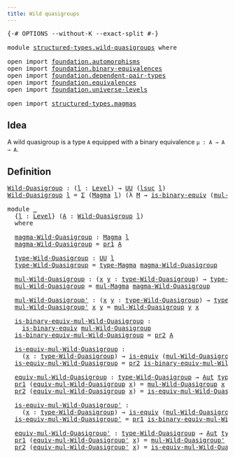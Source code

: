 ```yaml
---
title: Wild quasigroups
---
```


<pre class="Agda"><a id="42" class="Symbol">{-#</a> <a id="46" class="Keyword">OPTIONS</a> <a id="54" class="Pragma">--without-K</a> <a id="66" class="Pragma">--exact-split</a> <a id="80" class="Symbol">#-}</a>

<a id="85" class="Keyword">module</a> <a id="92" href="structured-types.wild-quasigroups.html" class="Module">structured-types.wild-quasigroups</a> <a id="126" class="Keyword">where</a>

<a id="133" class="Keyword">open</a> <a id="138" class="Keyword">import</a> <a id="145" href="foundation.automorphisms.html" class="Module">foundation.automorphisms</a>
<a id="170" class="Keyword">open</a> <a id="175" class="Keyword">import</a> <a id="182" href="foundation.binary-equivalences.html" class="Module">foundation.binary-equivalences</a>
<a id="213" class="Keyword">open</a> <a id="218" class="Keyword">import</a> <a id="225" href="foundation.dependent-pair-types.html" class="Module">foundation.dependent-pair-types</a>
<a id="257" class="Keyword">open</a> <a id="262" class="Keyword">import</a> <a id="269" href="foundation.equivalences.html" class="Module">foundation.equivalences</a>
<a id="293" class="Keyword">open</a> <a id="298" class="Keyword">import</a> <a id="305" href="foundation.universe-levels.html" class="Module">foundation.universe-levels</a>

<a id="333" class="Keyword">open</a> <a id="338" class="Keyword">import</a> <a id="345" href="structured-types.magmas.html" class="Module">structured-types.magmas</a>
</pre>
## Idea

A wild quasigroup is a type `A` equipped with a binary equivalence `μ : A → A → A`.

## Definition

<pre class="Agda"><a id="Wild-Quasigroup"></a><a id="491" href="structured-types.wild-quasigroups.html#491" class="Function">Wild-Quasigroup</a> <a id="507" class="Symbol">:</a> <a id="509" class="Symbol">(</a><a id="510" href="structured-types.wild-quasigroups.html#510" class="Bound">l</a> <a id="512" class="Symbol">:</a> <a id="514" href="Agda.Primitive.html#597" class="Postulate">Level</a><a id="519" class="Symbol">)</a> <a id="521" class="Symbol">→</a> <a id="523" href="foundation-core.universe-levels.html#235" class="Primitive">UU</a> <a id="526" class="Symbol">(</a><a id="527" href="Agda.Primitive.html#780" class="Primitive">lsuc</a> <a id="532" href="structured-types.wild-quasigroups.html#510" class="Bound">l</a><a id="533" class="Symbol">)</a>
<a id="535" href="structured-types.wild-quasigroups.html#491" class="Function">Wild-Quasigroup</a> <a id="551" href="structured-types.wild-quasigroups.html#551" class="Bound">l</a> <a id="553" class="Symbol">=</a> <a id="555" href="foundation-core.dependent-pair-types.html#515" class="Record">Σ</a> <a id="557" class="Symbol">(</a><a id="558" href="structured-types.magmas.html#802" class="Function">Magma</a> <a id="564" href="structured-types.wild-quasigroups.html#551" class="Bound">l</a><a id="565" class="Symbol">)</a> <a id="567" class="Symbol">(λ</a> <a id="570" href="structured-types.wild-quasigroups.html#570" class="Bound">M</a> <a id="572" class="Symbol">→</a> <a id="574" href="foundation.binary-equivalences.html#961" class="Function">is-binary-equiv</a> <a id="590" class="Symbol">(</a><a id="591" href="structured-types.magmas.html#968" class="Function">mul-Magma</a> <a id="601" href="structured-types.wild-quasigroups.html#570" class="Bound">M</a><a id="602" class="Symbol">))</a>

<a id="606" class="Keyword">module</a> <a id="613" href="structured-types.wild-quasigroups.html#613" class="Module">_</a>
  <a id="617" class="Symbol">{</a><a id="618" href="structured-types.wild-quasigroups.html#618" class="Bound">l</a> <a id="620" class="Symbol">:</a> <a id="622" href="Agda.Primitive.html#597" class="Postulate">Level</a><a id="627" class="Symbol">}</a> <a id="629" class="Symbol">(</a><a id="630" href="structured-types.wild-quasigroups.html#630" class="Bound">A</a> <a id="632" class="Symbol">:</a> <a id="634" href="structured-types.wild-quasigroups.html#491" class="Function">Wild-Quasigroup</a> <a id="650" href="structured-types.wild-quasigroups.html#618" class="Bound">l</a><a id="651" class="Symbol">)</a>
  <a id="655" class="Keyword">where</a>

  <a id="664" href="structured-types.wild-quasigroups.html#664" class="Function">magma-Wild-Quasigroup</a> <a id="686" class="Symbol">:</a> <a id="688" href="structured-types.magmas.html#802" class="Function">Magma</a> <a id="694" href="structured-types.wild-quasigroups.html#618" class="Bound">l</a>
  <a id="698" href="structured-types.wild-quasigroups.html#664" class="Function">magma-Wild-Quasigroup</a> <a id="720" class="Symbol">=</a> <a id="722" href="foundation-core.dependent-pair-types.html#605" class="Field">pr1</a> <a id="726" href="structured-types.wild-quasigroups.html#630" class="Bound">A</a>

  <a id="731" href="structured-types.wild-quasigroups.html#731" class="Function">type-Wild-Quasigroup</a> <a id="752" class="Symbol">:</a> <a id="754" href="foundation-core.universe-levels.html#235" class="Primitive">UU</a> <a id="757" href="structured-types.wild-quasigroups.html#618" class="Bound">l</a>
  <a id="761" href="structured-types.wild-quasigroups.html#731" class="Function">type-Wild-Quasigroup</a> <a id="782" class="Symbol">=</a> <a id="784" href="structured-types.magmas.html#924" class="Function">type-Magma</a> <a id="795" href="structured-types.wild-quasigroups.html#664" class="Function">magma-Wild-Quasigroup</a>

  <a id="820" href="structured-types.wild-quasigroups.html#820" class="Function">mul-Wild-Quasigroup</a> <a id="840" class="Symbol">:</a> <a id="842" class="Symbol">(</a><a id="843" href="structured-types.wild-quasigroups.html#843" class="Bound">x</a> <a id="845" href="structured-types.wild-quasigroups.html#845" class="Bound">y</a> <a id="847" class="Symbol">:</a> <a id="849" href="structured-types.wild-quasigroups.html#731" class="Function">type-Wild-Quasigroup</a><a id="869" class="Symbol">)</a> <a id="871" class="Symbol">→</a> <a id="873" href="structured-types.wild-quasigroups.html#731" class="Function">type-Wild-Quasigroup</a>
  <a id="896" href="structured-types.wild-quasigroups.html#820" class="Function">mul-Wild-Quasigroup</a> <a id="916" class="Symbol">=</a> <a id="918" href="structured-types.magmas.html#968" class="Function">mul-Magma</a> <a id="928" href="structured-types.wild-quasigroups.html#664" class="Function">magma-Wild-Quasigroup</a>

  <a id="953" href="structured-types.wild-quasigroups.html#953" class="Function">mul-Wild-Quasigroup&#39;</a> <a id="974" class="Symbol">:</a> <a id="976" class="Symbol">(</a><a id="977" href="structured-types.wild-quasigroups.html#977" class="Bound">x</a> <a id="979" href="structured-types.wild-quasigroups.html#979" class="Bound">y</a> <a id="981" class="Symbol">:</a> <a id="983" href="structured-types.wild-quasigroups.html#731" class="Function">type-Wild-Quasigroup</a><a id="1003" class="Symbol">)</a> <a id="1005" class="Symbol">→</a> <a id="1007" href="structured-types.wild-quasigroups.html#731" class="Function">type-Wild-Quasigroup</a>
  <a id="1030" href="structured-types.wild-quasigroups.html#953" class="Function">mul-Wild-Quasigroup&#39;</a> <a id="1051" href="structured-types.wild-quasigroups.html#1051" class="Bound">x</a> <a id="1053" href="structured-types.wild-quasigroups.html#1053" class="Bound">y</a> <a id="1055" class="Symbol">=</a> <a id="1057" href="structured-types.wild-quasigroups.html#820" class="Function">mul-Wild-Quasigroup</a> <a id="1077" href="structured-types.wild-quasigroups.html#1053" class="Bound">y</a> <a id="1079" href="structured-types.wild-quasigroups.html#1051" class="Bound">x</a>

  <a id="1084" href="structured-types.wild-quasigroups.html#1084" class="Function">is-binary-equiv-mul-Wild-Quasigroup</a> <a id="1120" class="Symbol">:</a>
    <a id="1126" href="foundation.binary-equivalences.html#961" class="Function">is-binary-equiv</a> <a id="1142" href="structured-types.wild-quasigroups.html#820" class="Function">mul-Wild-Quasigroup</a>
  <a id="1164" href="structured-types.wild-quasigroups.html#1084" class="Function">is-binary-equiv-mul-Wild-Quasigroup</a> <a id="1200" class="Symbol">=</a> <a id="1202" href="foundation-core.dependent-pair-types.html#617" class="Field">pr2</a> <a id="1206" href="structured-types.wild-quasigroups.html#630" class="Bound">A</a>

  <a id="1211" href="structured-types.wild-quasigroups.html#1211" class="Function">is-equiv-mul-Wild-Quasigroup</a> <a id="1240" class="Symbol">:</a>
    <a id="1246" class="Symbol">(</a><a id="1247" href="structured-types.wild-quasigroups.html#1247" class="Bound">x</a> <a id="1249" class="Symbol">:</a> <a id="1251" href="structured-types.wild-quasigroups.html#731" class="Function">type-Wild-Quasigroup</a><a id="1271" class="Symbol">)</a> <a id="1273" class="Symbol">→</a> <a id="1275" href="foundation-core.equivalences.html#1556" class="Function">is-equiv</a> <a id="1284" class="Symbol">(</a><a id="1285" href="structured-types.wild-quasigroups.html#820" class="Function">mul-Wild-Quasigroup</a> <a id="1305" href="structured-types.wild-quasigroups.html#1247" class="Bound">x</a><a id="1306" class="Symbol">)</a>
  <a id="1310" href="structured-types.wild-quasigroups.html#1211" class="Function">is-equiv-mul-Wild-Quasigroup</a> <a id="1339" class="Symbol">=</a> <a id="1341" href="foundation-core.dependent-pair-types.html#617" class="Field">pr2</a> <a id="1345" href="structured-types.wild-quasigroups.html#1084" class="Function">is-binary-equiv-mul-Wild-Quasigroup</a>

  <a id="1384" href="structured-types.wild-quasigroups.html#1384" class="Function">equiv-mul-Wild-Quasigroup</a> <a id="1410" class="Symbol">:</a> <a id="1412" href="structured-types.wild-quasigroups.html#731" class="Function">type-Wild-Quasigroup</a> <a id="1433" class="Symbol">→</a> <a id="1435" href="foundation-core.automorphisms.html#1427" class="Function">Aut</a> <a id="1439" href="structured-types.wild-quasigroups.html#731" class="Function">type-Wild-Quasigroup</a>
  <a id="1462" href="foundation-core.dependent-pair-types.html#605" class="Field">pr1</a> <a id="1466" class="Symbol">(</a><a id="1467" href="structured-types.wild-quasigroups.html#1384" class="Function">equiv-mul-Wild-Quasigroup</a> <a id="1493" href="structured-types.wild-quasigroups.html#1493" class="Bound">x</a><a id="1494" class="Symbol">)</a> <a id="1496" class="Symbol">=</a> <a id="1498" href="structured-types.wild-quasigroups.html#820" class="Function">mul-Wild-Quasigroup</a> <a id="1518" href="structured-types.wild-quasigroups.html#1493" class="Bound">x</a>
  <a id="1522" href="foundation-core.dependent-pair-types.html#617" class="Field">pr2</a> <a id="1526" class="Symbol">(</a><a id="1527" href="structured-types.wild-quasigroups.html#1384" class="Function">equiv-mul-Wild-Quasigroup</a> <a id="1553" href="structured-types.wild-quasigroups.html#1553" class="Bound">x</a><a id="1554" class="Symbol">)</a> <a id="1556" class="Symbol">=</a> <a id="1558" href="structured-types.wild-quasigroups.html#1211" class="Function">is-equiv-mul-Wild-Quasigroup</a> <a id="1587" href="structured-types.wild-quasigroups.html#1553" class="Bound">x</a>

  <a id="1592" href="structured-types.wild-quasigroups.html#1592" class="Function">is-equiv-mul-Wild-Quasigroup&#39;</a> <a id="1622" class="Symbol">:</a>
    <a id="1628" class="Symbol">(</a><a id="1629" href="structured-types.wild-quasigroups.html#1629" class="Bound">x</a> <a id="1631" class="Symbol">:</a> <a id="1633" href="structured-types.wild-quasigroups.html#731" class="Function">type-Wild-Quasigroup</a><a id="1653" class="Symbol">)</a> <a id="1655" class="Symbol">→</a> <a id="1657" href="foundation-core.equivalences.html#1556" class="Function">is-equiv</a> <a id="1666" class="Symbol">(</a><a id="1667" href="structured-types.wild-quasigroups.html#953" class="Function">mul-Wild-Quasigroup&#39;</a> <a id="1688" href="structured-types.wild-quasigroups.html#1629" class="Bound">x</a><a id="1689" class="Symbol">)</a>
  <a id="1693" href="structured-types.wild-quasigroups.html#1592" class="Function">is-equiv-mul-Wild-Quasigroup&#39;</a> <a id="1723" class="Symbol">=</a> <a id="1725" href="foundation-core.dependent-pair-types.html#605" class="Field">pr1</a> <a id="1729" href="structured-types.wild-quasigroups.html#1084" class="Function">is-binary-equiv-mul-Wild-Quasigroup</a>

  <a id="1768" href="structured-types.wild-quasigroups.html#1768" class="Function">equiv-mul-Wild-Quasigroup&#39;</a> <a id="1795" class="Symbol">:</a> <a id="1797" href="structured-types.wild-quasigroups.html#731" class="Function">type-Wild-Quasigroup</a> <a id="1818" class="Symbol">→</a> <a id="1820" href="foundation-core.automorphisms.html#1427" class="Function">Aut</a> <a id="1824" href="structured-types.wild-quasigroups.html#731" class="Function">type-Wild-Quasigroup</a>
  <a id="1847" href="foundation-core.dependent-pair-types.html#605" class="Field">pr1</a> <a id="1851" class="Symbol">(</a><a id="1852" href="structured-types.wild-quasigroups.html#1768" class="Function">equiv-mul-Wild-Quasigroup&#39;</a> <a id="1879" href="structured-types.wild-quasigroups.html#1879" class="Bound">x</a><a id="1880" class="Symbol">)</a> <a id="1882" class="Symbol">=</a> <a id="1884" href="structured-types.wild-quasigroups.html#953" class="Function">mul-Wild-Quasigroup&#39;</a> <a id="1905" href="structured-types.wild-quasigroups.html#1879" class="Bound">x</a>
  <a id="1909" href="foundation-core.dependent-pair-types.html#617" class="Field">pr2</a> <a id="1913" class="Symbol">(</a><a id="1914" href="structured-types.wild-quasigroups.html#1768" class="Function">equiv-mul-Wild-Quasigroup&#39;</a> <a id="1941" href="structured-types.wild-quasigroups.html#1941" class="Bound">x</a><a id="1942" class="Symbol">)</a> <a id="1944" class="Symbol">=</a> <a id="1946" href="structured-types.wild-quasigroups.html#1592" class="Function">is-equiv-mul-Wild-Quasigroup&#39;</a> <a id="1976" href="structured-types.wild-quasigroups.html#1941" class="Bound">x</a>
</pre>